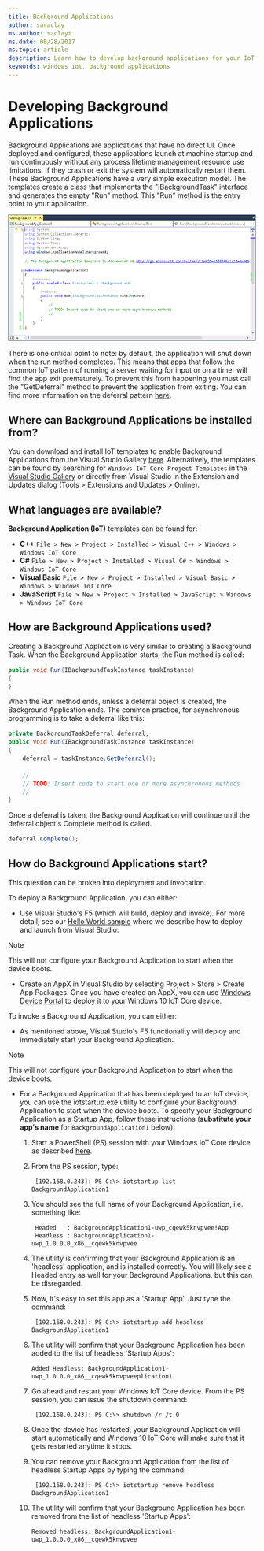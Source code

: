 ```yaml
---
title: Background Applications
author: saraclay
ms.author: saclayt
ms.date: 08/28/2017
ms.topic: article
description: Learn how to develop background applications for your IoT device.
keywords: windows iot, background applications
---
```


# Developing Background Applications

Background Applications are applications that have no direct UI. Once deployed and configured, these applications launch at machine startup and run continuously without any process lifetime management resource use limitations. If they crash or exit the system will automatically restart them.
These Background Applications have a very simple execution model. The templates create a class that implements the "IBackgroundTask" interface and generates the empty "Run" method. This "Run" method is the entry point to your application.

![Background Task](../media/BackgroundApplications/backgroundTaskScreenshot.png)

There is one critical point to note: by default, the application will shut down when the run method completes. This means that apps that follow the common IoT pattern of running a server waiting for input or on a timer will find the app exit prematurely. To prevent this from happening you must call the "GetDeferral" method to prevent the application from exiting. You can find more information on the deferral pattern [here](https://docs.microsoft.com/uwp/api/Windows.ApplicationModel.Background.BackgroundTaskDeferral).

## Where can Background Applications be installed from? 

You can download and install IoT templates to enable Background Applications from the Visual Studio Gallery [here](https://go.microsoft.com/fwlink/?linkid=847472).  Alternatively, the templates can be found by searching for `Windows IoT Core Project Templates` in the [Visual Studio Gallery](https://visualstudiogallery.msdn.microsoft.com/) or directly from Visual Studio in the Extension and Updates dialog (Tools > Extensions and Updates > Online).

## What languages are available?

**Background Application (IoT)** templates can be found for:

* **C++** `File > New > Project > Installed > Visual C++ > Windows > Windows IoT Core`
* **C#** `File > New > Project > Installed > Visual C# > Windows > Windows IoT Core`
* **Visual Basic** `File > New > Project > Installed > Visual Basic > Windows > Windows IoT Core`
* **JavaScript** `File > New > Project > Installed > JavaScript > Windows > Windows IoT Core`

## How are Background Applications used? 

Creating a Background Application is very similar to creating a Background Task.  When the Background Application starts, the Run method is called:

```C#
public void Run(IBackgroundTaskInstance taskInstance)
{
}
```

When the Run method ends, unless a deferral object is created, the Background Application ends. The common practice, for asynchronous programming is to take a deferral like this:

```C#
private BackgroundTaskDeferral deferral;
public void Run(IBackgroundTaskInstance taskInstance)
{
    deferral = taskInstance.GetDeferral();
    
    //
    // TODO: Insert code to start one or more asynchronous methods
    //
}
```

Once a deferral is taken, the Background Application will continue until the deferral object's Complete method is called.

```C#
deferral.Complete();
```

## How do Background Applications start?

This question can be broken into deployment and invocation.  

To deploy a Background Application, you can either:

* Use Visual Studio's F5 (which will build, deploy and invoke).  For more detail, see our [Hello World sample](https://developer.microsoft.com/en-us/windows/iot/samples/helloworld.htm#deploy-the-app-to-your-windows-iot-core-device) where we describe how to deploy and launch from Visual Studio.

> [!NOTE]
> This will not configure your Background Application to start when the device boots.

* Create an AppX in Visual Studio by selecting Project > Store > Create App Packages.  Once you have created an AppX, you can use [Windows Device Portal](../manage-your-device/DevicePortal.md) to deploy it to your Windows 10 IoT Core device.

To invoke a Background Application, you can either:

* As mentioned above, Visual Studio's F5 functionality will deploy and immediately start your Background Application.

> [!NOTE]
> This will not configure your Background Application to start when the device boots.

* For a Background Application that has been deployed to an IoT device, you can use the iotstartup.exe utility to configure your Background Application to start when the device boots.  To specify your Background Application as a Startup App, follow these instructions (**substitute your app's name** for `BackgroundApplication1` below):

    1. Start a PowerShell (PS) session with your Windows IoT Core device as described [here](../connect-your-device/PowerShell.md).

    2. From the PS session, type:

            [192.168.0.243]: PS C:\> iotstartup list BackgroundApplication1

    3. You should see the full name of your Background Application, i.e. something like:

            Headed   : BackgroundApplication1-uwp_cqewk5knvpvee!App
            Headless : BackgroundApplication1-uwp_1.0.0.0_x86__cqewk5knvpvee

    4. The utility is confirming that your Background Application is an 'headless' application, and is installed correctly.  You will likely see a Headed entry as well for your Background Applications, but this can be disregarded.

    5. Now, it's easy to set this app as a 'Startup App'. Just type the command:

            [192.168.0.243]: PS C:\> iotstartup add headless BackgroundApplication1

    6. The utility will confirm that your Background Application has been added to the list of headless 'Startup Apps':

           Added Headless: BackgroundApplication1-uwp_1.0.0.0_x86__cqewk5knvpveeplication1

    7. Go ahead and restart your Windows IoT Core device. From the PS session, you can issue the shutdown command:

            [192.168.0.243]: PS C:\> shutdown /r /t 0

    8. Once the device has restarted, your Background Application will start automatically and Windows 10 IoT Core will make sure that it gets restarted anytime it stops.

    9. You can remove your Background Application from the list of headless Startup Apps by typing the command:

            [192.168.0.243]: PS C:\> iotstartup remove headless BackgroundApplication1

    10. The utility will confirm that your Background Application has been removed from the list of headless 'Startup Apps':

            Removed headless: BackgroundApplication1-uwp_1.0.0.0_x86__cqewk5knvpvee

